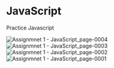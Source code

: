 # JavaScript
Practice Javascript 

![Assignmnet 1 - JavaScript_page-0004](https://github.com/user-attachments/assets/c4ee9dde-2426-4cc0-806a-c5014542cc8a)
![Assignmnet 1 - JavaScript_page-0003](https://github.com/user-attachments/assets/6730fd95-3be5-4888-be21-c2da4ae06bd7)
![Assignmnet 1 - JavaScript_page-0002](https://github.com/user-attachments/assets/08e76327-7101-4320-893f-8f732fad8881)
![Assignmnet 1 - JavaScript_page-0001](https://github.com/user-attachments/assets/c82b0833-e9cf-465d-9abc-896b280b3c55)
